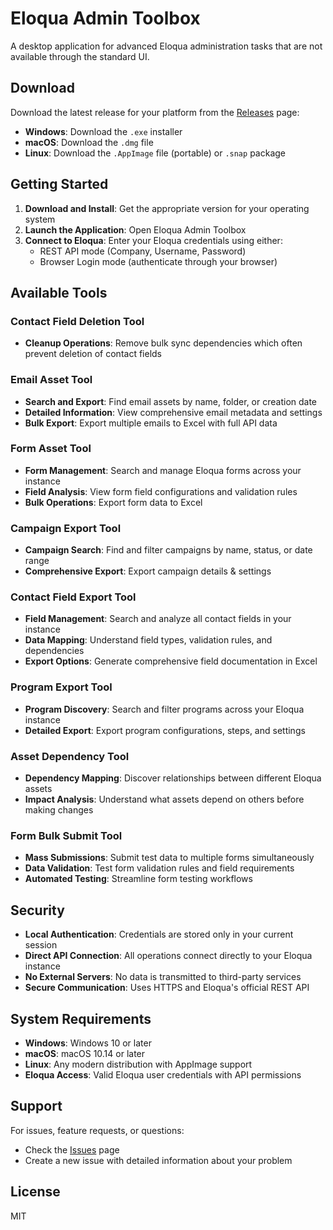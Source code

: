 # Eloqua Admin Toolbox

A desktop application for advanced Eloqua administration tasks that are not available through the standard UI.

## Download

Download the latest release for your platform from the [Releases](https://github.com/amdom5/eloqua-admin-toolbox/releases) page:

- **Windows**: Download the `.exe` installer
- **macOS**: Download the `.dmg` file
- **Linux**: Download the `.AppImage` file (portable) or `.snap` package

## Getting Started

1. **Download and Install**: Get the appropriate version for your operating system
2. **Launch the Application**: Open Eloqua Admin Toolbox
3. **Connect to Eloqua**: Enter your Eloqua credentials using either:
   - REST API mode (Company, Username, Password)
   - Browser Login mode (authenticate through your browser)

## Available Tools

### Contact Field Deletion Tool
- **Cleanup Operations**: Remove bulk sync dependencies which often prevent deletion of contact fields

### Email Asset Tool
- **Search and Export**: Find email assets by name, folder, or creation date
- **Detailed Information**: View comprehensive email metadata and settings
- **Bulk Export**: Export multiple emails to Excel with full API data

### Form Asset Tool
- **Form Management**: Search and manage Eloqua forms across your instance
- **Field Analysis**: View form field configurations and validation rules
- **Bulk Operations**: Export form data to Excel

### Campaign Export Tool
- **Campaign Search**: Find and filter campaigns by name, status, or date range
- **Comprehensive Export**: Export campaign details & settings

### Contact Field Export Tool
- **Field Management**: Search and analyze all contact fields in your instance
- **Data Mapping**: Understand field types, validation rules, and dependencies
- **Export Options**: Generate comprehensive field documentation in Excel

### Program Export Tool
- **Program Discovery**: Search and filter programs across your Eloqua instance
- **Detailed Export**: Export program configurations, steps, and settings

### Asset Dependency Tool
- **Dependency Mapping**: Discover relationships between different Eloqua assets
- **Impact Analysis**: Understand what assets depend on others before making changes

### Form Bulk Submit Tool
- **Mass Submissions**: Submit test data to multiple forms simultaneously
- **Data Validation**: Test form validation rules and field requirements
- **Automated Testing**: Streamline form testing workflows


## Security

- **Local Authentication**: Credentials are stored only in your current session
- **Direct API Connection**: All operations connect directly to your Eloqua instance
- **No External Servers**: No data is transmitted to third-party services
- **Secure Communication**: Uses HTTPS and Eloqua's official REST API

## System Requirements

- **Windows**: Windows 10 or later
- **macOS**: macOS 10.14 or later
- **Linux**: Any modern distribution with AppImage support
- **Eloqua Access**: Valid Eloqua user credentials with API permissions

## Support

For issues, feature requests, or questions:
- Check the [Issues](https://github.com/amdom5/eloqua-admin-toolbox/issues) page
- Create a new issue with detailed information about your problem

## License

MIT